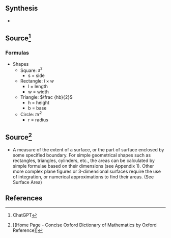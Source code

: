 ## Synthesis
- 
## Source[^1]
### Formulas 
- Shapes
	- Square: $s^2$
		- s = side
	- Rectangle: $l\times w$
		- l = length
		- w = width
	- Triangle: $\frac {hb}{2}$
		- h = height 
		- b = base
	- Circle: $\pi r^2$
		- r = radius

## Source[^2]
- A measure of the extent of a surface, or the part of surface enclosed by some specified boundary. For simple geometrical shapes such as rectangles, triangles, cylinders, etc., the areas can be calculated by simple formulae based on their dimensions (see Appendix 1). Other more complex plane figures or 3-dimensional surfaces require the use of integration, or numerical approximations to find their areas. (See Surface Area)
## References
[^1]: ChatGPT
[^2]: [[Home Page - Concise Oxford Dictionary of Mathematics by Oxford Reference]]